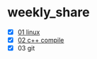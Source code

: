 # weekly_share

* [x] [01 linux](doc/01.linux系统的使用技巧.md)
* [x] [02 c++ compile](doc/02.c%2B%2B.md)
* [x] 03 git
